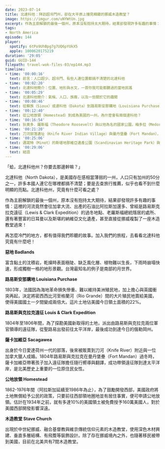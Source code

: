 ```yaml
---
date: 2023-07-14
title: 北達科他：拜訪超冷門州，卻在大平原上撞見精緻的挪威木造教堂？
image: https://imgur.com/uNYWtUn.jpg
excerpt: 作為主廚解鎖的最後一個州，原本沒有抱持太大期待，結果卻發現許多有趣的事情：這裡的河流竟然會往加拿大流、出產的石油比阿拉斯加還多、還有著豐富的日耳曼以及斯堪的納維亞文化遺產。加入我們的旅程，去看看北達科他究竟有什麼吧！
tags:
- North America
episode: 144
player:
  spotify: 6tPo9UhBpg7g7UQ6pYUkX5
  apple: 1000620175219
duration: '29:05'
guid: GUID-144
filepath: travel-wok-files-03/ep144.mp3
timeline:
- time: '00:00:16'
  text: 前言：人口超少、超冷門、有些人連位置都搞不清楚的北達科他
- time: '00:02:20'
  text: 北達科他簡介：位置、地形與水文，一首你我可能都聽過的當地民謠
- time: '00:05:29'
  text: 北達科他簡介：氣候、人口、族裔，以及一些關於它的趣聞
- time: '00:08:46'
  text: 從蘇族（Sioux）或達科他（Dakota）到路易斯安那購地（Louisiana Purchase）
- time: '00:12:40'
  text: 從公地放領（Homestead）到成為美國的一州，為什麼會有兩個達科他？
- time: '00:16:54'
  text: 狄奧多．羅斯福（Theodore Roosevelt）與以他為名的國家公園，梅多拉（Medora）小鎮
- time: '00:21:20'
  text: 刀河部落遺址（Knife River Indian Village）與曼丹堡壘（Fort Mandan），傳奇女性薩卡加維亞（Sacagawea）
- time: '00:25:06'
  text: 邁諾特（Minot）的斯堪地那維亞遺產公園（Scandinavian Heritage Park）與古爾木造教堂（Gol Stave Church），志工爺爺的故事
- time: '00:29:06'
  text: 結語
---
```

「蛤，北達科他州？你要去那邊幹嘛？」

北達科他（North Dakota），是美國存在感相當薄弱的一州，人口只有加州的50分之一，許多本國人連它在哪裡都搞不清楚；要是去查旅行推薦，似乎也看不到什麼明顯的亮點。北達科他州，究竟有什麼可看之處？

作為主廚解鎖的最後一個州，原本沒有抱持太大期待，結果卻發現許多有趣的事情：這裡的河流竟然會往加拿大流、出產的石油比阿拉斯加還多、曾經是路易斯克拉克遠征（Lewis & Clark Expedition）的過冬地點、老羅斯福總統隱居的處所、還有著豐富的日耳曼以及斯堪的納維亞文化遺產，甚至直接從挪威複製了一座木造教堂過來！

再怎麼冷門的地方，都有值得我們聆聽的故事。加入我們的旅程，去看看北達科他究竟有什麼吧！

**惡地 Badlands**

富含黏土的沈積岩，乾燥時表面極陡、缺乏風化層、植物難以生長，下雨時崩塌快速，形成獨樹一格的地形景觀。台灣最知名的例子是南部的月世界。

**路易斯安那購地 Louisiana Purchase**

1803年，法國因為海地革命損失慘重、難以維持美洲殖民地，加上擔心與英國衝突再起，決定將密西西比河至格蘭河（Rio Grande）間的大片殖民地賣給美國，使得美國國土一夕間變成兩倍大。這片土地佔美國今日領土面積的22%。

**路易斯與克拉克遠征 Louis & Clark Expedition**

1804年至1806年間，為了探勘美國新取得的土地，派出由路易斯與克拉克兩位軍官領導的遠征隊，從聖路易出發前往太平洋岸，最後成功到達今日的俄勒岡州。

**薩卡加維亞 Sacagawea**

出身於今日愛達荷州一代的部落，後來被販賣到刀河（Knife River）附近與一位加拿大獵人成婚。1804年路易斯與克拉克在曼丹堡壘（Fort Mandan）過冬時，薩卡加維亞帶著孩子加入遠征隊擔任隨行嚮導與翻譯，成功帶領遠征隊到達太平洋岸，是北美歷史上重要的一位原住民女性。

**公地放領 Homestead**

1862-1976年間（阿拉斯加延續至1986年為止），為了鼓勵開發西部，美國政府將土地無償給予公民的政策，只要前往西部領地圈地並有居住事實，便可申請公地放領。估計在1934年之前，就有多達10%的美國領土被免費授予160萬美國人，對於美國西部開發影響深遠。

**木造教堂 Stave Church**

出現於中世紀挪威、融合基督教與維京傳統信仰元素的木造教堂，使用深色木材興建、垂直多層結構、有飛簷等裝飾設計。除了存在挪威境內之外，也隨著移民被帶到美國，目前在北美共有7間木造教堂。